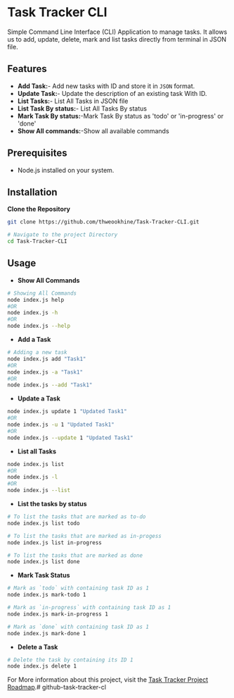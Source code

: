 # Task Tracker CLI

Simple Command Line Interface (CLI) Application to manage tasks. It allows us to add, update, delete, mark and list tasks directly from terminal in JSON file.

## Features

- **Add Task:**- Add new tasks with ID and store it in `JSON` format.
- **Update Task:**- Update the description of an existing task With ID.
- **List Tasks:**- List All Tasks in JSON file
- **List Task By status:**- List All Tasks By status
- **Mark Task By status:**-Mark Task By status as 'todo' or 'in-progress' or 'done'
- **Show All commands:**-Show all available commands

## Prerequisites

- Node.js installed on your system.

## Installation

**Clone the Repository**

```bash
git clone https://github.com/thweookhine/Task-Tracker-CLI.git

# Navigate to the project Directory
cd Task-Tracker-CLI
```

## Usage

- **Show All Commands**

```bash
# Showing All Commands
node index.js help
#OR
node index.js -h
#OR
node index.js --help
```

- **Add a Task**

```bash
# Adding a new task
node index.js add "Task1"
#OR
node index.js -a "Task1"
#OR
node index.js --add "Task1"
```

- **Update a Task**

```bash
node index.js update 1 "Updated Task1"
#OR
node index.js -u 1 "Updated Task1"
#OR
node index.js --update 1 "Updated Task1"
```

- **List all Tasks**

```bash
node index.js list
#OR
node index.js -l
#OR
node index.js --list
```

- **List the tasks by status**

```bash
# To list the tasks that are marked as to-do
node index.js list todo

# To list the tasks that are marked as in-progess
node index.js list in-progress

# To list the tasks that are marked as done
node index.js list done
```

- **Mark Task Status**

```bash
# Mark as `todo` with containing task ID as 1
node index.js mark-todo 1

# Mark as `in-progress` with containing task ID as 1
node index.js mark-in-progress 1

# Mark as `done` with containing task ID as 1
node index.js mark-done 1
```

- **Delete a Task**

```bash
# Delete the task by containing its ID 1
node index.js delete 1
```

For More information about this project, visit the [Task Tracker Project Roadmap](https://roadmap.sh/projects/task-tracker).# github-task-tracker-cl
